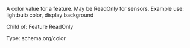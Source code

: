 A color value for a feature.  May be ReadOnly for sensors.
Example use:  lightbulb color, display background

Child of:
	Feature
	ReadOnly

Type: schema.org/color
